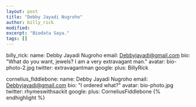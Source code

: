 ```yaml
---
layout: post
title: "Debby Jayadi Nugroho"
author: billy_rick
modified:
excerpt: "Biodata Saya."
tags: []
---
```


billy_rick:
  name: Debby Jayadi Nugroho
  email: Debbyjayadi@gmail.com
  bio: "What do you want, jewels? I am a very extravagant man."
  avatar: bio-photo-2.jpg
  twitter: extravagantman
  google:
    plus: BillyRick

cornelius_fiddlebone:
  name: Debby Jayadi Nugroho
  email: Debbyjayadi@gmail.com
  bio: "I ordered what?"
  avatar: bio-photo.jpg
  twitter: rhymeswithsackit
  google:
    plus: CorneliusFiddlebone
{% endhighlight %}

